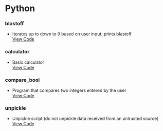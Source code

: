 # Python

### blastoff
* Iterates up to down to 0 based on user input; prints blastoff  
[View Code](https://github.com/SageWare/Python/blob/master/blastoff/blastoff.py)

### calculator
* Basic calculator  
[View Code](https://github.com/SageWare/Python/blob/master/calculator/calculator.py)

### compare_bool
* Program that compares two integers entered by the user  
[View Code](https://github.com/SageWare/Python/blob/master/compare_bool/compare_bool.py)

### unpickle
* Unpickle script (do not unpickle data received from an untrusted source)  
[View Code](https://github.com/SageWare/Python/blob/master/unpickle/unpickle.py)
